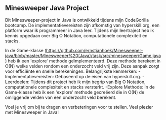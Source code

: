 ## Minesweeper Java Project

Dit Minesweeper-project in Java is ontwikkeld tijdens mijn CodeGorilla bootcamp. De implementatievereisten zijn afkomstig van hyperskill.org, een platform waar ik programmeer in Java leer. Tijdens mijn leertraject heb ik kennis opgedaan over Big O Notation, computationele complexiteit en stacks.

In de Game-klasse (https://github.com/ernstjanhoek/Minesweeper-java/blob/master/Minesweeper%20(Java)/task/src/minesweeper/Game.java) heb ik een 'explore' methode geïmplementeerd. Deze methode berekent in O(N) welke velden rondom een onderzocht veld vrij zijn. Deze aanpak zorgt voor efficiënte en snelle berekeningen.
Belangrijkste kenmerken:
-Implementatievereisten: Gebaseerd op de eisen van hyperskill.org.
-Leerdoelen: Tijdens dit project heb ik mijn begrip van Big O Notation, computationele complexiteit en stacks versterkt.
-Explore Methode: In de Game-klasse heb ik een 'explore' methode gecreëerd die in O(N) de omliggende velden van een onderzocht veld berekent.

Voel je vrij om bij te dragen en verbeteringen voor te stellen. Veel plezier met Minesweeper in Java!
